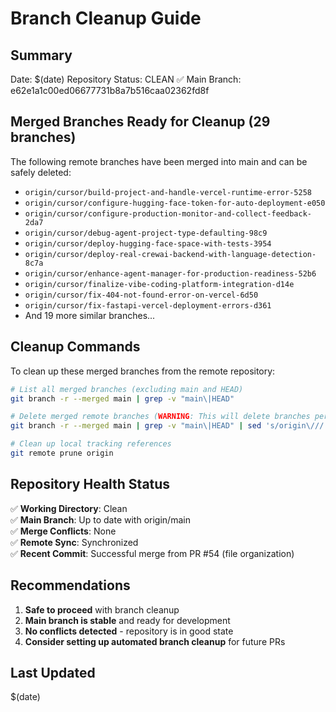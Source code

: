 # Branch Cleanup Guide

## Summary
Date: $(date)
Repository Status: CLEAN ✅
Main Branch: e62e1a1c00ed06677731b8a7b516caa02362fd8f

## Merged Branches Ready for Cleanup (29 branches)

The following remote branches have been merged into main and can be safely deleted:

- `origin/cursor/build-project-and-handle-vercel-runtime-error-5258`
- `origin/cursor/configure-hugging-face-token-for-auto-deployment-e050`
- `origin/cursor/configure-production-monitor-and-collect-feedback-2da7`
- `origin/cursor/debug-agent-project-type-defaulting-98c9`
- `origin/cursor/deploy-hugging-face-space-with-tests-3954`
- `origin/cursor/deploy-real-crewai-backend-with-language-detection-8c7a`
- `origin/cursor/enhance-agent-manager-for-production-readiness-52b6`
- `origin/cursor/finalize-vibe-coding-platform-integration-d14e`
- `origin/cursor/fix-404-not-found-error-on-vercel-6d50`
- `origin/cursor/fix-fastapi-vercel-deployment-errors-d361`
- And 19 more similar branches...

## Cleanup Commands

To clean up these merged branches from the remote repository:

```bash
# List all merged branches (excluding main and HEAD)
git branch -r --merged main | grep -v "main\|HEAD"

# Delete merged remote branches (WARNING: This will delete branches permanently)
git branch -r --merged main | grep -v "main\|HEAD" | sed 's/origin\///' | xargs -n 1 git push --delete origin

# Clean up local tracking references
git remote prune origin
```

## Repository Health Status

✅ **Working Directory**: Clean  
✅ **Main Branch**: Up to date with origin/main  
✅ **Merge Conflicts**: None  
✅ **Remote Sync**: Synchronized  
✅ **Recent Commit**: Successful merge from PR #54 (file organization)  

## Recommendations

1. **Safe to proceed** with branch cleanup
2. **Main branch is stable** and ready for development
3. **No conflicts detected** - repository is in good state
4. **Consider setting up automated branch cleanup** for future PRs

## Last Updated
$(date)